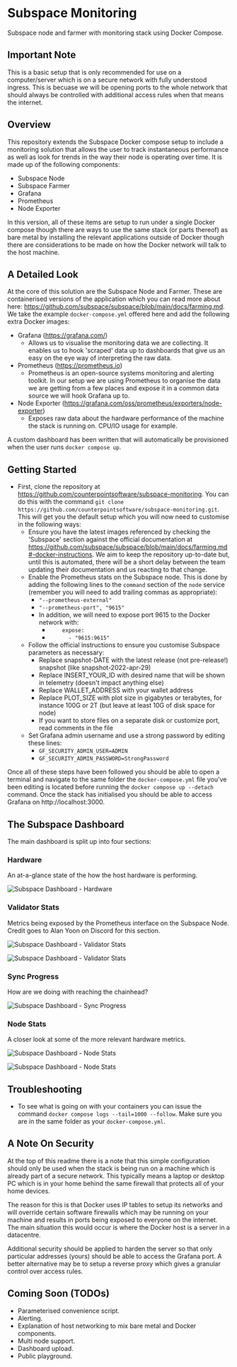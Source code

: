 # Subspace Monitoring

Subspace node and farmer with monitoring stack using Docker Compose.

## Important Note

This is a basic setup that is only recommended for use on a computer/server which is on a secure network with fully understood ingress. This is becuase we will be opening ports to the whole network that should always be controlled with additional access rules when that means the internet.

## Overview

This repository extends the Subspace Docker compose setup to include a monitoring solution that allows the user to track instantaneous performance as well as look for trends in the way their node is operating over time. It is made up of the following components:

  - Subspace Node
  - Subspace Farmer
  - Grafana
  - Prometheus
  - Node Exporter

In this version, all of these items are setup to run under a single Docker compose though there are ways to use the same stack (or parts thereof) as bare metal by installing the relevant applications outside of Docker though there are considerations to be made on how the Docker network will talk to the host machine.

## A Detailed Look

At the core of this solution are the Subspace Node and Farmer. These are containerised versions of the application which you can read more about here: https://github.com/subspace/subspace/blob/main/docs/farming.md. We take the example `docker-compose.yml` offered here and add the following extra Docker images:

  - Grafana (https://grafana.com/)
    - Allows us to visualise the monitoring data we are collecting. It enables us to hook 'scraped' data up to dashboards that give us an easy on the eye way of interpreting the raw data.
  - Prometheus (https://prometheus.io)
    - Prometheus is an open-source systems monitoring and alerting toolkit. In our setup we are using Prometheus to organise the data we are getting from a few places and expose it in a common data source we will hook Grafana up to.
  - Node Exporter (https://grafana.com/oss/prometheus/exporters/node-exporter)
    - Exposes raw data about the hardware performance of the machine the stack is running on. CPU/IO usage for example.

A custom dashboard has been written that will automatically be provisioned when the user runs `docker compose up`.

## Getting Started

  - First, clone the repository at https://github.com/counterpointsoftware/subspace-monitoring. You can do this with the command `git clone https://github.com/counterpointsoftware/subspace-monitoring.git`. This will get you the default setup which you will now need to customise in the following ways:
    - Ensure you have the latest images referenced by checking the 'Subspace' section against the official documentation at https://github.com/subspace/subspace/blob/main/docs/farming.md#-docker-instructions. We aim to keep the repository up-to-date but, until this is automated, there will be a short delay between the team updating their documentation and us reacting to that change.
    - Enable the Prometheus stats on the Subspace node. This is done by adding the following lines to the `command` section of the `node` service (remember you will need to add trailing commas as appropriate):
      - `"--prometheus-external"`
      - `"--prometheus-port", "9615"`
      - In addition, we will need to expose port 9615 to the Docker network with:
        - `    expose:`
        - `      - "9615:9615"`
    - Follow the official instructions to ensure you customise Subspace parameters as necessary:
      - Replace snapshot-DATE with the latest release (not pre-release!) snapshot (like snapshot-2022-apr-29)
      - Replace INSERT_YOUR_ID with desired name that will be shown in telemetry (doesn't impact anything else)
      - Replace WALLET_ADDRESS with your wallet address
      - Replace PLOT_SIZE with plot size in gigabytes or terabytes, for instance 100G or 2T (but leave at least 10G of disk space for node)
      - If you want to store files on a separate disk or customize port, read comments in the file
    - Set Grafana admin username and use a strong password by editing these lines:
      - `GF_SECURITY_ADMIN_USER=ADMIN`
      - `GF_SECURITY_ADMIN_PASSWORD=StrongPassword`

Once all of these steps have been followed you should be able to open a terminal and navigate to the same folder the `docker-compose.yml` file you've been editing is located before running the `docker compose up --detach` command. Once the stack has initialised you should be able to access Grafana on http://localhost:3000.

## The Subspace Dashboard

The main dashboard is split up into four sections:

### Hardware

An at-a-glance state of the how the host hardware is performing.

![Subspace Dashboard - Hardware](screenshots/subspace-dashboard-01.png "Subspace Dashboard - Hardware")

### Validator Stats

Metrics being exposed by the Prometheus interface on the Subspace Node. Credit goes to Alan Yoon on Discord for this section.

![Subspace Dashboard - Validator Stats](screenshots/subspace-dashboard-02.png "Subspace Dashboard - Validator Stats")

![Subspace Dashboard - Validator Stats](screenshots/subspace-dashboard-03.png "Subspace Dashboard - Validator Stats")

### Sync Progress

How are we doing with reaching the chainhead?

![Subspace Dashboard - Sync Progress](screenshots/subspace-dashboard-03a.png "Subspace Dashboard - Sync Progress")

### Node Stats

A closer look at some of the more relevant hardware metrics.

![Subspace Dashboard - Node Stats](screenshots/subspace-dashboard-04.png "Subspace Dashboard - Node Stats")

![Subspace Dashboard - Node Stats](screenshots/subspace-dashboard-05.png "Subspace Dashboard - Node Stats")

## Troubleshooting

  - To see what is going on with your containers you can issue the command `docker compose logs --tail=1000 --follow`. Make sure you are in the same folder as your `docker-compose.yml`.

## A Note On Security

At the top of this readme there is a note that this simple configuration should only be used when the stack is being run on a machine which is already part of a secure network. This typically means a laptop or desktop PC which is in your home behind the same firewall that protects all of your home devices.

The reason for this is that Docker uses IP tables to setup its networks and will override certain software firewalls which may be running on your machine and results in ports being exposed to everyone on the internet. The main situation this would occur is where the Docker host is a server in a datacentre.

Additional security should be applied to harden the server so that only particular addresses (yours) should be able to access the Grafana port. A better alternative may be to setup a reverse proxy which gives a granular control over access rules.

## Coming Soon (TODOs)

  - Parameterised convenience script.
  - Alerting.
  - Explanation of host networking to mix bare metal and Docker components.
  - Multi node support.
  - Dashboard upload.
  - Public playground.
